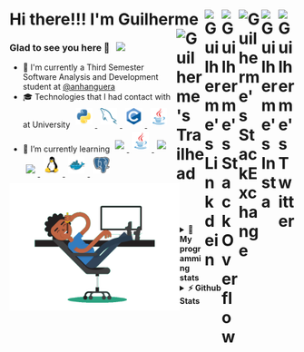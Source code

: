 <div align='left'><h1> Hi there!!! I'm Guilherme
<a href="https://twitter.com/iamgrodrigues" target="_blank" rel="nofollow">
    <img align="right" alt="Guilherme's Twitter" width="30px" src="https://www.vectorlogo.zone/logos/twitter/twitter-icon.svg" />
</a>
<a href="https://www.instagram.com/iamgrodrigues" target="_blank" rel="nofollow">
    <img align="right" alt="Guilherme's Insta" width="30px" src="https://www.vectorlogo.zone/logos/instagram/instagram-icon.svg" />
</a>
<a href="https://salesforce.stackexchange.com/users/93793/iamgrodrigues" target="_blank" rel="nofollow">
    <img align="right" alt="Guilherme's StackExchange" width="40px" src="https://cdn.sstatic.net/Sites/salesforce/Img/apple-touch-icon@2.png?v=2b5099539758" />
</a>
<a href="https://stackoverflow.com/users/14347023/iamgrodrigues" target="_blank" rel="nofollow">
    <img align="right" alt="Guilherme's StackOverflow" width="30px" src="https://www.vectorlogo.zone/logos/stackoverflow/stackoverflow-icon.svg" />
</a>
<a href="https://www.linkedin.com/in/iamgrodrigues" target="_blank" rel="nofollow">
    <img align="right" alt="Guilherme's Linkdein" width="30px" src="https://www.vectorlogo.zone/logos/linkedin/linkedin-icon.svg" />
</a>
<a href="https://trailblazer.me/id/iamgrodrigues" target="_blank" rel="nofollow">
    <img align="right" alt="Guilherme's Trailhead" width="50px" src="https://trailhead.salesforce.com/assets/trailhead-logo-5d3354441b4d8b97f21075b65e2aea266780d45943bbb36796ac25dc7cf4adc9.svg" />
</a>
</h1>
</div>

<img src='https://github.com/iamgrodrigues/iamgrodrigues/blob/master/Assets/dev.gif' width="300px" align='left'>

### Glad to see you here 👋 &nbsp; ![](https://visitor-badge.glitch.me/badge?page_id=iamgrodrigues.iamgrodrigues&style=flat-square&color=0088cc)
- :school: I'm currently a Third Semester Software Analysis and Development student at <a href="https://www.anhanguera.com/">@anhanguera </a>
- 🎓 Technologies that I had contact with at University
	<a href="https://www.python.org/" target="_blank" rel="nofollow">
	   <img width="30px" style="padding:5px" src="https://raw.githubusercontent.com/devicons/devicon/master/icons/python/python-original.svg"/>
	</a>
	<a href="https://www.mysql.com/" target="_blank" rel="nofollow">
	   <img width="30px" style="padding:5px" src="https://raw.githubusercontent.com/devicons/devicon/master/icons/mysql/mysql-original.svg"/>
	</a>
	<a href="https://en.wikipedia.org/wiki/C_(programming_language)#:~:text=C%20(%2Fsi%CB%90%2F%2C,efficiently%20to%20typical%20machine%20instructions." target="_blank" rel="nofollow">
	   <img width="30px" style="padding:5px" src="https://raw.githubusercontent.com/devicons/devicon/master/icons/c/c-original.svg"/>
	</a>
	<a href="https://www.java.com/" target="_blank" rel="nofollow">
	   <img width="30px" style="padding:5px" src="https://raw.githubusercontent.com/devicons/devicon/master/icons/java/java-original.svg"/>
	</a>
- 🌱 I’m currently learning 
	<a href="https://www.salesforce.com/company/about-us/" target="_blank" rel="nofollow">
	   <img width="30px" style="padding:5px" src="https://www.salesforce.com/content/dam/sfdc-docs/www/logos/logo-salesforce.svg"/>
	</a>
	<a href="https://www.java.com/" target="_blank" rel="nofollow">
	   <img width="30px" style="padding:5px" src="https://raw.githubusercontent.com/devicons/devicon/master/icons/java/java-original.svg"/>
	</a>
	<a href="https://spring.io/" target="_blank" rel="nofollow">
	   <img width="30px" style="padding:5px" src="https://www.vectorlogo.zone/logos/springio/springio-icon.svg"/>
	</a>
	<a href="https://angularjs.org/" target="_blank" rel="nofollow">
	   <img width="30px" style="padding:5px" src="https://www.vectorlogo.zone/logos/angular/angular-icon.svg"/>
	</a>
	<a href="https://en.wikipedia.org/wiki/Linux" target="_blank" rel="nofollow">
	   <img width="30px" style="padding:5px" src="https://raw.githubusercontent.com/devicons/devicon/master/icons/linux/linux-original.svg"/>
	</a>
	<a href="https://www.docker.com/" target="_blank" rel="nofollow">
	   <img width="30px" style="padding:5px" src="https://raw.githubusercontent.com/devicons/devicon/master/icons/docker/docker-original.svg"/>
	</a>
	<a href="https://www.postgresql.org/" target="_blank" rel="nofollow">
	    <img width="30px" style="padding:5px" src="https://raw.githubusercontent.com/devicons/devicon/master/icons/postgresql/postgresql-original.svg"/>
	</a>

<br />
<br />
<br />
<br />

<details> 
 <summary>🤖 <b>My programming stats</b></summary>
<br>
  
<!--START_SECTION:waka-->
![Lines of code](https://img.shields.io/badge/From%20Hello%20World%20I%27ve%20Written-49776%20lines%20of%20code-blue)

**🐱 My Github Data** 

> 🏆 223 Contributions in the Year 2021
 > 
> 📦 20.9 kB Used in Github's Storage 
 > 
> 💼 Opted to Hire
 > 
> 📜 17 Public Repositories 
 > 
> 🔑 0 Private Repositories  
 > 
**I'm an Early 🐤** 

```text
🌞 Morning    75 commits     █████░░░░░░░░░░░░░░░░░░░░   22.19% 
🌆 Daytime    108 commits    ████████░░░░░░░░░░░░░░░░░   31.95% 
🌃 Evening    97 commits     ███████░░░░░░░░░░░░░░░░░░   28.7% 
🌙 Night      58 commits     ████░░░░░░░░░░░░░░░░░░░░░   17.16%

```
📅 **I'm Most Productive on Friday** 

```text
Monday       34 commits     ██░░░░░░░░░░░░░░░░░░░░░░░   10.06% 
Tuesday      50 commits     ███░░░░░░░░░░░░░░░░░░░░░░   14.79% 
Wednesday    67 commits     █████░░░░░░░░░░░░░░░░░░░░   19.82% 
Thursday     56 commits     ████░░░░░░░░░░░░░░░░░░░░░   16.57% 
Friday       87 commits     ██████░░░░░░░░░░░░░░░░░░░   25.74% 
Saturday     24 commits     █░░░░░░░░░░░░░░░░░░░░░░░░   7.1% 
Sunday       20 commits     █░░░░░░░░░░░░░░░░░░░░░░░░   5.92%

```


📊 **This Week I Spent My Time On** 

```text
⌚︎ Time Zone: America/Sao_Paulo

💬 Programming Languages: 
Aura                     9 hrs 11 mins       ██████████░░░░░░░░░░░░░░░   42.3% 
Apex                     4 hrs 26 mins       █████░░░░░░░░░░░░░░░░░░░░   20.48% 
JavaScript               2 hrs 25 mins       ██░░░░░░░░░░░░░░░░░░░░░░░   11.17% 
sh                       2 hrs 3 mins        ██░░░░░░░░░░░░░░░░░░░░░░░   9.46% 
CSS                      1 hr 39 mins        ██░░░░░░░░░░░░░░░░░░░░░░░   7.6%

🔥 Editors: 
VS Code                  19 hrs 6 mins       ██████████████████████░░░   87.97% 
Zsh                      2 hrs 36 mins       ███░░░░░░░░░░░░░░░░░░░░░░   12.03%

🐱‍💻 Projects: 
maintdev-dx              13 hrs 46 mins      ███████████████░░░░░░░░░░   63.42% 
Openings                 4 hrs 31 mins       █████░░░░░░░░░░░░░░░░░░░░   20.84% 
dx-k2ksocialforce        2 hrs 19 mins       ██░░░░░░░░░░░░░░░░░░░░░░░   10.68% 
Terminal                 50 mins             █░░░░░░░░░░░░░░░░░░░░░░░░   3.84% 
Kermit-dx                15 mins             ░░░░░░░░░░░░░░░░░░░░░░░░░   1.22%

💻 Operating System: 
Mac                      21 hrs 42 mins      █████████████████████████   99.9% 
Linux                    1 min               ░░░░░░░░░░░░░░░░░░░░░░░░░   0.1%

```

**I Mostly Code in Java** 

```text
Java                     8 repos             █████████████░░░░░░░░░░░░   53.33% 
JavaScript               2 repos             ███░░░░░░░░░░░░░░░░░░░░░░   13.33% 
TypeScript               2 repos             ███░░░░░░░░░░░░░░░░░░░░░░   13.33% 
CSS                      1 repo              █░░░░░░░░░░░░░░░░░░░░░░░░   6.67% 
Python                   1 repo              █░░░░░░░░░░░░░░░░░░░░░░░░   6.67%

```



 Last Updated on 17/09/2021
<!--END_SECTION:waka-->

</details>

<details>	
  <summary><b>⚡ Github Stats</b></summary>

<div>
	<img height="180em" src="https://github-readme-stats.vercel.app/api?username=iamgrodrigues&show_icons=true&hide_border=true&theme=gotham" />
	<img height="180em" src="https://github-readme-stats.vercel.app/api/top-langs/?username=iamgrodrigues&&show_icons=true&hide_border=true&layout=compact&langs_count=8&theme=gotham"/>
</div>
</details>

